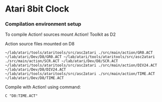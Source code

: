 # Atari 8bit Clock

### Compilation environment setup
To compile Action! sources mount Action! Toolkit as D2

Action source files mounted on D8


`
~/lab/atari/tools/ataritools/src/asc2atari ./src/main/action/GR0.ACT ~/lab/atari/Dev/D8/GR0.ACT
~/lab/atari/tools/ataritools/src/asc2atari ./src/main/action/SCR.ACT ~/lab/atari/Dev/D8/SCR.ACT
~/lab/atari/tools/ataritools/src/asc2atari ./src/main/action/DIV24.ACT ~/lab/atari/Dev/D8/DIV24.ACT
~/lab/atari/tools/ataritools/src/asc2atari ./src/main/action/TIME.ACT ~/lab/atari/Dev/D8/TIME.ACT
`

Compile with Action! using command:

`C "D8:TIME.ACT"`

